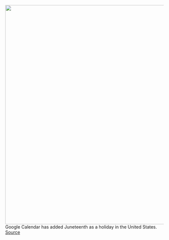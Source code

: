 <img src='https://cdn.vox-cdn.com/thumbor/Oz6QNrUklbvhh8ojMHCBaAxWmyo=/0x0:1624x1068/1200x800/filters:focal(683x405:941x663)/cdn.vox-cdn.com/uploads/chorus_image/image/66946770/Screen_Shot_2020_06_17_at_8.46.39_AM.0.png' width='700px' /><br/>
Google Calendar has added Juneteenth as a holiday in the United States.
<a href='https://www.theverge.com/2020/6/17/21294067/google-calendar-juneteenth-us-holiday'> Source <a/>